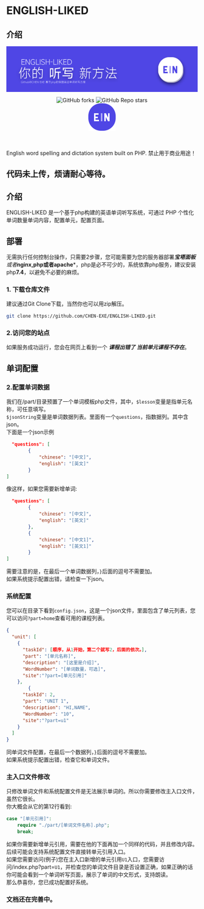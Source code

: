 # ENGLISH-LIKED
## 介绍
<p align="center">
  <img alt="ENGLISH-LIKED " style="margin-bottom:10px;" src="./Word.png"><br>
 <img alt="GitHub forks" src="https://img.shields.io/github/forks/CHEN-EXE/ENGLISH-LIKED">
 <img alt="GitHub Repo stars" src="https://img.shields.io/github/stars/CHEN-EXE/ENGLISH-LIKED">
<br>
  <img alt="ENGLISH-LIKED LOGO" src="./EN-LOGO.png">
</p><br>


English word spelling and dictation system built on PHP.
禁止用于商业用途！
## 代码未上传，烦请耐心等待。
## 介绍
ENGLISH-LIKED 是一个基于php构建的英语单词听写系统，可通过 PHP 个性化单词数量单词内容，配置单元，配置页面。
## 部署
无需执行任何控制台操作，只需要2步骤，您可能需要为您的服务器部署***宝塔面板**或者***nginx,php或者apache***，php是必不可少的，系统依靠php服务，建议安装php**7.4**，以避免不必要的麻烦。<br>
### 1. 下载仓库文件<br>
建议通过Git Clone下载，当然你也可以用zip解压。
```bash
git clone https://github.com/CHEN-EXE/ENGLISH-LIKED.git
```
### 2.访问您的站点
如果服务成功运行，您会在网页上看到一个 ***课程出错了
当前单元课程不存在***。

## 单词配置
### 2.配置单词数据
我们在/part/目录预置了一个单词模板php文件，其中，``$lesson``变量是指单元名称，可任意填写。<br>
``$jsonString``变量是单词数据列表。里面有一个``questions``，指数据列。其中含json。<br>
下面是一个json示例
```json
  "questions": [
        {
            "chinese": "[中文]",
            "english": "[英文]"
        }
]
```
像这样，如果您需要新增单词:
```json
  "questions": [
        {
            "chinese": "[中文]",
            "english": "[英文]"
        },
        {
            "chinese": "[中文1]",
            "english": "[英文1]"
        }
]
```
需要注意的是，在最后一个单词数据列，``}``后面的逗号不需要加。<br>
如果系统提示配置出错，请检查一下json。
### 系统配置
您可以在目录下看到``config.json``，这是一个json文件，里面包含了单元列表，您可以访问``?part=home``查看可用的课程列表。
```json
{
  "unit": [
    {
      "taskId": [顺序，从1开始，第二个就写2，后面的依次。],
      "part": "[单元名称]",
      "description": "[这里是介绍]",
      "WordNumber": "[单词数量，可选]",
      "site":"?part=[单元引用]"
    },
        {
      "taskId": 2,
      "part": "UNIT 1",
      "description": "HI,NAME",
      "WordNumber": "10",
      "site":"?part=u1"
    }
  ]
}
```
同单词文件配置，在最后一个数据列，``}``后面的逗号不需要加。<br>
如果系统提示配置出错，检查它和单词文件。
### 主入口文件修改
只修改单词文件和系统配置文件是无法展示单词的。所以你需要修改主入口文件，虽然它很长。<br>
你大概会从它的第12行看到:
```php
case "[单元引用]":
    require "./part/[单词文件名称].php";
    break;
```
如果你需要新增单元引用，需要在他的下面再加一个同样的代码，并且修改内容。<br>
后续可能会支持系统配置文件直接转单元引用入口。<br>
如果您需要访问(例子)您在主入口新增的单元引用``U1``入口，您需要访问/index.php?part=``U1``，并检查您的单词文件目录是否设置正确，如果正确的话你可能会看到一个单词听写页面，展示了单词的中文形式，支持朗读。
<br>那么恭喜你，您已成功配置好系统。
### 文档还在完善中。
